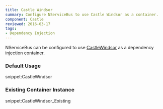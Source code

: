```yaml
---
title: Castle Windsor
summary: Configure NServiceBus to use Castle Windsor as a container.
component: Castle
reviewed: 2016-03-17
tags:
- Dependency Injection
---
```



NServiceBus can be configured to use [CastleWindsor](https://github.com/castleproject/Windsor) as a dependency injection container.


### Default Usage

snippet:CastleWindsor


### Existing Container Instance

snippet:CastleWindsor_Existing

